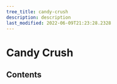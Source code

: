 ```yaml
---
tree_title: candy-crush
description: description
last_modified: 2022-06-09T21:23:28.2328
---
```


# Candy Crush

## Contents
